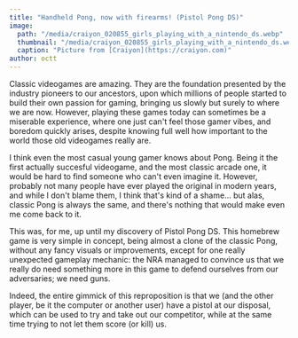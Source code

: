 ```yaml
---
title: "Handheld Pong, now with firearms! (Pistol Pong DS)"
image:
  path: "/media/craiyon_020855_girls_playing_with_a_nintendo_ds.webp"
  thumbnail: "/media/craiyon_020855_girls_playing_with_a_nintendo_ds.webp"
  caption: "Picture from [Craiyon](https://craiyon.com)"
author: octt
---
```


Classic videogames are amazing. They are the foundation presented by the industry pioneers to our ancestors, upon which millions of people started to build their own passion for gaming, bringing us slowly but surely to where we are now. However, playing these games today can sometimes be a miserable experience, where one just can't feel those gamer vibes, and boredom quickly arises, despite knowing full well how important to the world those old videogames really are.

I think even the most casual young gamer knows about Pong. Being it the first actually succesful videogame, and the most classic arcade one, it would be hard to find someone who can't even imagine it. However, probably not many people have ever played the original in modern years, and while I don't blame them, I think that's kind of a shame... but alas, classic Pong is always the same, and there's nothing that would make even me come back to it.

This was, for me, up until my discovery of Pistol Pong DS. This homebrew game is very simple in concept, being almost a clone of the classic Pong, without any fancy visuals or improvements, except for one really unexpected gameplay mechanic: the NRA managed to convince us that we really do need something more in this game to defend ourselves from our adversaries; we need guns.

Indeed, the entire gimmick of this reproposition is that we (and the other player, be it the computer or another user) have a pistol at our disposal, which can be used to try and take out our competitor, while at the same time trying to not let them score (or kill) us.